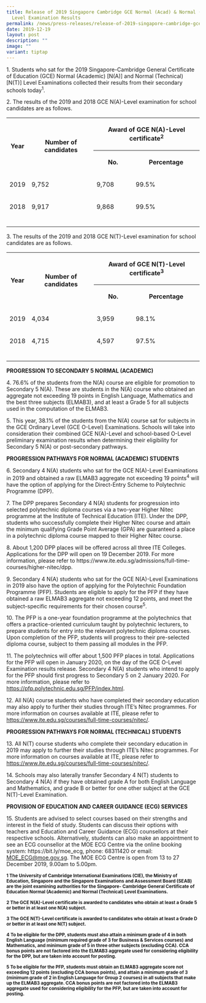 ```yaml
---
title: Release of 2019 Singapore Cambridge GCE Normal (Acad) & Normal (Tech)
  Level Examination Results
permalink: /news/press-releases/release-of-2019-singapore-cambridge-gce-n-a-n-t-level-examination-results/
date: 2019-12-19
layout: post
description: ""
image: ""
variant: tiptap
---
```

<p>1. Students who sat for the 2019 Singapore-Cambridge General Certificate
of Education (GCE) Normal (Academic) [N(A)] and Normal (Technical) [N(T)]
Level Examinations collected their results from their secondary schools
today<sup>1</sup>.</p>
<p>2. The results of the 2019 and 2018 GCE N(A)-Level examination for school
candidates are as follows.</p>
<table style="minWidth: 100px">
<colgroup>
<col>
<col>
<col>
<col>
</colgroup>
<tbody>
<tr>
<th rowspan="2" colspan="1">
<p>Year</p>
</th>
<th rowspan="2" colspan="1">
<p>Number of candidates</p>
</th>
<th rowspan="1" colspan="2">
<p>Award of GCE N(A)-Level certificate<sup>2</sup>
</p>
</th>
</tr>
<tr>
<th rowspan="1" colspan="1">
<p>No.</p>
</th>
<th rowspan="1" colspan="1">
<p>Percentage</p>
</th>
</tr>
<tr>
<td rowspan="1" colspan="1">
<p>2019</p>
</td>
<td rowspan="1" colspan="1">
<p>9,752</p>
</td>
<td rowspan="1" colspan="1">
<p>9,708</p>
</td>
<td rowspan="1" colspan="1">
<p>99.5%</p>
</td>
</tr>
<tr>
<td rowspan="1" colspan="1">
<p>2018</p>
</td>
<td rowspan="1" colspan="1">
<p>9,917</p>
</td>
<td rowspan="1" colspan="1">
<p>9,868</p>
</td>
<td rowspan="1" colspan="1">
<p>99.5%</p>
</td>
</tr>
<tr>
<td rowspan="1" colspan="1">
<p></p>
</td>
<td rowspan="1" colspan="1">
<p></p>
</td>
<td rowspan="1" colspan="1">
<p></p>
</td>
<td rowspan="1" colspan="1">
<p></p>
</td>
</tr>
</tbody>
</table>
<p>3. The results of the 2019 and 2018 GCE N(T)-Level examination for school
candidates are as follows.</p>
<table style="minWidth: 100px">
<colgroup>
<col>
<col>
<col>
<col>
</colgroup>
<tbody>
<tr>
<th rowspan="2" colspan="1">
<p>Year</p>
</th>
<th rowspan="2" colspan="1">
<p>Number of candidates</p>
</th>
<th rowspan="1" colspan="2">
<p>Award of GCE N(T)-Level certificate<sup>3</sup>
</p>
</th>
</tr>
<tr>
<th rowspan="1" colspan="1">
<p>No.</p>
</th>
<th rowspan="1" colspan="1">
<p>Percentage</p>
</th>
</tr>
<tr>
<td rowspan="1" colspan="1">
<p>2019</p>
</td>
<td rowspan="1" colspan="1">
<p>4,034</p>
</td>
<td rowspan="1" colspan="1">
<p>3,959</p>
</td>
<td rowspan="1" colspan="1">
<p>98.1%</p>
</td>
</tr>
<tr>
<td rowspan="1" colspan="1">
<p>2018</p>
</td>
<td rowspan="1" colspan="1">
<p>4,715</p>
</td>
<td rowspan="1" colspan="1">
<p>4,597</p>
</td>
<td rowspan="1" colspan="1">
<p>97.5%</p>
</td>
</tr>
<tr>
<td rowspan="1" colspan="1">
<p></p>
</td>
<td rowspan="1" colspan="1">
<p></p>
</td>
<td rowspan="1" colspan="1">
<p></p>
</td>
<td rowspan="1" colspan="1">
<p></p>
</td>
</tr>
</tbody>
</table>
<p><strong>PROGRESSION TO SECONDARY 5 NORMAL (ACADEMIC)</strong>
</p>
<p>4. 76.6% of the students from the N(A) course are eligible for promotion
to Secondary 5 N(A). These are students in the N(A) course who obtained
an aggregate not exceeding 19 points in English Language, Mathematics and
the best three subjects (ELMAB3), and at least a Grade 5 for all subjects
used in the computation of the ELMAB3.</p>
<p>5. This year, 38.1% of the students from the N(A) course sat for subjects
in the GCE Ordinary Level (GCE O-Level) Examinations. Schools will take
into consideration their combined GCE N(A)-Level and school-based O-Level
preliminary examination results when determining their eligibility for
Secondary 5 N(A) or post-secondary pathways.</p>
<p><strong>PROGRESSION PATHWAYS FOR NORMAL (ACADEMIC) STUDENTS</strong>
</p>
<p>6. Secondary 4 N(A) students who sat for the GCE N(A)-Level Examinations
in 2019 and obtained a raw ELMAB3 aggregate not exceeding 19 points<sup>4</sup> will
have the option of applying for the Direct-Entry Scheme to Polytechnic
Programme (DPP).</p>
<p>7. The DPP prepares Secondary 4 N(A) students for progression into selected
polytechnic diploma courses via a two-year Higher Nitec programme at the
Institute of Technical Education (ITE). Under the DPP, students who successfully
complete their Higher Nitec course and attain the minimum qualifying Grade
Point Average (GPA) are guaranteed a place in a polytechnic diploma course
mapped to their Higher Nitec course.</p>
<p>8. About 1,200 DPP places will be offered across all three ITE Colleges.
Applications for the DPP will open on 19 December 2019. For more information,
please refer to https://www.ite.edu.sg/admissions/full-time-courses/higher-nitec/dpp.</p>
<p>9. Secondary 4 N(A) students who sat for the GCE N(A)-Level Examinations
in 2019 also have the option of applying for the Polytechnic Foundation
Programme (PFP). Students are eligible to apply for the PFP if they have
obtained a raw ELMAB3 aggregate not exceeding 12 points, and meet the subject-specific
requirements for their chosen course<sup>5</sup>.</p>
<p>10. The PFP is a one-year foundation programme at the polytechnics that
offers a practice-oriented curriculum taught by polytechnic lecturers,
to prepare students for entry into the relevant polytechnic diploma courses.
Upon completion of the PFP, students will progress to their pre-selected
diploma course, subject to them passing all modules in the PFP.</p>
<p>11. The polytechnics will offer about 1,500 PFP places in total. Applications
for the PFP will open in January 2020, on the day of the GCE O-Level Examination
results release. Secondary 4 N(A) students who intend to apply for the
PFP should first progress to Secondary 5 on 2 January 2020. For more information,
please refer to <a href="https://pfp.polytechnic.edu.sg/PFP/index.html" rel="noopener noreferrer nofollow" target="_blank">https://pfp.polytechnic.edu.sg/PFP/index.html</a>.</p>
<p>12. All N(A) course students who have completed their secondary education
may also apply to further their studies through ITE’s Nitec programmes.
For more information on courses available at ITE, please refer to <a href="https://www.ite.edu.sg/courses/full-time-courses/nitec/" rel="noopener noreferrer nofollow" target="_blank">https://www.ite.edu.sg/courses/full-time-courses/nitec/</a>.</p>
<p><strong>PROGRESSION PATHWAYS FOR NORMAL (TECHNICAL) STUDENTS</strong>
</p>
<p>13. All N(T) course students who complete their secondary education in
2019 may apply to further their studies through ITE’s Nitec programmes.
For more information on courses available at ITE, please refer to <a href="https://www.ite.edu.sg/courses/full-time-courses/nitec/" rel="noopener noreferrer nofollow" target="_blank">https://www.ite.edu.sg/courses/full-time-courses/nitec/</a>.</p>
<p>14. Schools may also laterally transfer Secondary 4 N(T) students to Secondary
4 N(A) if they have obtained grade A for both English Language and Mathematics,
and grade B or better for one other subject at the GCE N(T)-Level Examination.</p>
<p><strong>PROVISION OF EDUCATION AND CAREER GUIDANCE (ECG) SERVICES</strong>
</p>
<p>15. Students are advised to select courses based on their strengths and
interest in the field of study. Students can discuss their options with
teachers and Education and Career Guidance (ECG) counsellors at their respective
schools. Alternatively, students can also make an appointment to see an
ECG counsellor at the MOE ECG Centre via the online booking system: https://bit.ly/moe_ecg,
phone: 68311420 or email: <a href="mailto:MOE_ECG@moe.gov.sg" rel="noopener noreferrer nofollow" target="_blank">MOE_ECG@moe.gov.sg</a>. The MOE ECG Centre
is open from 13 to 27 December 2019, 9.00am to 5.00pm.</p>
<p><strong><sub>1 The University of Cambridge International Examinations (CIE), the Ministry of Education, Singapore and the Singapore Examinations and Assessment Board (SEAB) are the joint examining authorities for the Singapore- Cambridge General Certificate of Education Normal (Academic) and Normal (Technical) Level Examinations.</sub></strong>
</p>
<p><strong><sub>2 The GCE N(A)-Level certificate is awarded to candidates who obtain at least a Grade 5 or better in at least one N(A) subject.</sub></strong>
</p>
<p><strong><sub>3 The GCE N(T)-Level certificate is awarded to candidates who obtain at least a Grade D or better in at least one N(T) subject.</sub></strong>
</p>
<p><strong><sub>4 To be eligible for the DPP, students must also attain a minimum grade of 4 in both English Language (minimum required grade of 3 for Business &amp; Services courses) and Mathematics, and minimum grade of 5 in three other subjects (excluding CCA). CCA bonus points are not factored into the ELMAB3 aggregate used for considering eligibility for the DPP, but are taken into account for posting.</sub></strong>
</p>
<p><strong><sub>5 To be eligible for the PFP, students must obtain an ELMAB3 aggregate score not exceeding 12 points (excluding CCA bonus points), and attain a minimum grade of 3 (minimum grade of 2 in English Language for Group 2 courses) in all subjects that make up the ELMAB3 aggregate. CCA bonus points are not factored into the ELMAB3 aggregate used for considering eligibility for the PFP, but are taken into account for posting.</sub></strong>
</p>
<p></p>